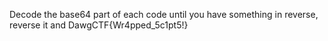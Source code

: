 Decode the base64 part of each code until you have something in reverse, reverse it and DawgCTF{Wr4pped_5c1pt5!}
